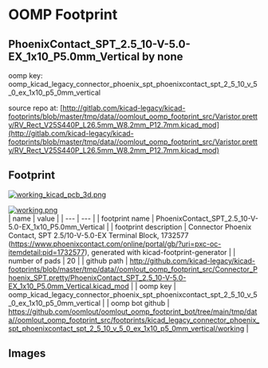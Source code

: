 # OOMP Footprint  
## PhoenixContact_SPT_2.5_10-V-5.0-EX_1x10_P5.0mm_Vertical  by none  
  
oomp key: oomp_kicad_legacy_connector_phoenix_spt_phoenixcontact_spt_2_5_10_v_5_0_ex_1x10_p5_0mm_vertical  
  
source repo at: [http://gitlab.com/kicad-legacy/kicad-footprints/blob/master/tmp/data//oomlout_oomp_footprint_src/Varistor.pretty/RV_Rect_V25S440P_L26.5mm_W8.2mm_P12.7mm.kicad_mod](http://gitlab.com/kicad-legacy/kicad-footprints/blob/master/tmp/data//oomlout_oomp_footprint_src/Varistor.pretty/RV_Rect_V25S440P_L26.5mm_W8.2mm_P12.7mm.kicad_mod)  
## Footprint  
  
[![working_kicad_pcb_3d.png](working_kicad_pcb_3d_600.png)](working_kicad_pcb_3d.png)  
  
[![working.png](working_600.png)](working.png)  
| name | value | 
| --- | --- | 
| footprint name | PhoenixContact_SPT_2.5_10-V-5.0-EX_1x10_P5.0mm_Vertical | 
| footprint description | Connector Phoenix Contact, SPT 2.5/10-V-5.0-EX Terminal Block, 1732577 (https://www.phoenixcontact.com/online/portal/gb/?uri=pxc-oc-itemdetail:pid=1732577), generated with kicad-footprint-generator | 
| number of pads | 20 | 
| github path | http://github.com/kicad-legacy/kicad-footprints/blob/master/tmp/data//oomlout_oomp_footprint_src/Connector_Phoenix_SPT.pretty/PhoenixContact_SPT_2.5_10-V-5.0-EX_1x10_P5.0mm_Vertical.kicad_mod | 
| oomp key | oomp_kicad_legacy_connector_phoenix_spt_phoenixcontact_spt_2_5_10_v_5_0_ex_1x10_p5_0mm_vertical | 
| oomp bot github | https://github.com/oomlout/oomlout_oomp_footprint_bot/tree/main/tmp/data//oomlout_oomp_footprint_src/footprints/kicad_legacy_connector_phoenix_spt_phoenixcontact_spt_2_5_10_v_5_0_ex_1x10_p5_0mm_vertical/working | 
## Images  
